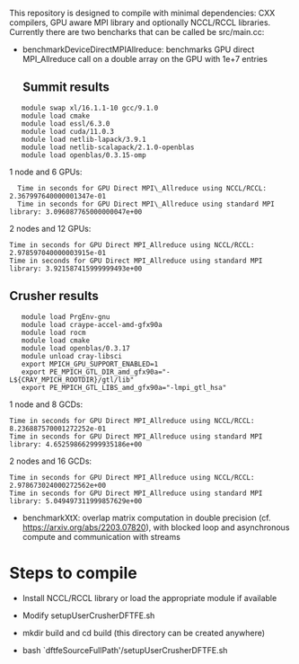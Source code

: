This repository is designed to compile with minimal dependencies:
CXX compilers, GPU aware MPI library and optionally NCCL/RCCL libraries.
Currently there are two bencharks that can be called be src/main.cc:

* benchmarkDeviceDirectMPIAllreduce: benchmarks GPU direct MPI\_Allreduce call
 on a double array on the GPU with 1e+7 entries
  
  Summit results 
  -------------
```
   module swap xl/16.1.1-10 gcc/9.1.0
   module load cmake
   module load essl/6.3.0
   module load cuda/11.0.3
   module load netlib-lapack/3.9.1
   module load netlib-scalapack/2.1.0-openblas
   module load openblas/0.3.15-omp
```

  1 node and 6 GPUs:
```
  Time in seconds for GPU Direct MPI\_Allreduce using NCCL/RCCL: 2.367997640000001347e-01
  Time in seconds for GPU Direct MPI\_Allreduce using standard MPI library: 3.096087765000000047e+00
```

  2 nodes and 12 GPUs:
```
Time in seconds for GPU Direct MPI_Allreduce using NCCL/RCCL: 2.978597040000003915e-01
Time in seconds for GPU Direct MPI_Allreduce using standard MPI library: 3.921587415999999493e+00  
```

  Crusher results 
  -------------
```
   module load PrgEnv-gnu
   module load craype-accel-amd-gfx90a
   module load rocm
   module load cmake
   module load openblas/0.3.17
   module unload cray-libsci
   export MPICH_GPU_SUPPORT_ENABLED=1
   export PE_MPICH_GTL_DIR_amd_gfx90a="-L${CRAY_MPICH_ROOTDIR}/gtl/lib"
   export PE_MPICH_GTL_LIBS_amd_gfx90a="-lmpi_gtl_hsa"
```

  1 node and 8 GCDs:
```
Time in seconds for GPU Direct MPI_Allreduce using NCCL/RCCL: 8.236887570001272252e-01
Time in seconds for GPU Direct MPI_Allreduce using standard MPI library: 4.652598662999935186e+00  
```
  
  2 nodes and 16 GCDs:
```
Time in seconds for GPU Direct MPI_Allreduce using NCCL/RCCL: 2.978673024000272562e+00
Time in seconds for GPU Direct MPI_Allreduce using standard MPI library: 5.049497311999857629e+00
```

* benchmarkXtX: overlap matrix computation in double precision (cf. https://arxiv.org/abs/2203.07820), with blocked loop and asynchronous compute and communication with streams   

Steps to compile
==========================================
* Install NCCL/RCCL library or load the appropriate module if available

* Modify setupUserCrusherDFTFE.sh  

* mkdir build and cd build (this directory can be created anywhere)

* bash `dftfeSourceFullPath'/setupUserCrusherDFTFE.sh
